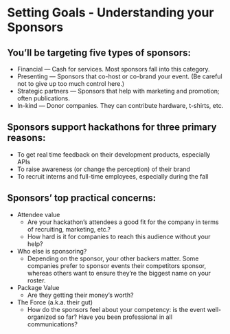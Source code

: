 # Setting Goals - Understanding your Sponsors

## You’ll be targeting five types of sponsors:

* Financial — Cash for services. Most sponsors fall into this category.
* Presenting — Sponsors that co-host or co-brand your event. \(Be careful not to give up too much control here.\)
* Strategic partners — Sponsors that help with marketing and promotion; often publications.
* In-kind — Donor companies. They can contribute hardware, t-shirts, etc.

## Sponsors support hackathons for three primary reasons:

* To get real time feedback on their development products, especially APIs
* To raise awareness \(or change the perception\) of their brand
* To recruit interns and full-time employees, especially during the fall

## Sponsors’ top practical concerns:

* Attendee value
  * Are your hackathon’s attendees a good fit for the company in terms of recruiting, marketing, etc.?
  * How hard is it for companies to reach this audience without your help?
* Who else is sponsoring?
  * Depending on the sponsor, your other backers matter. Some companies prefer to sponsor events their competitors sponsor, whereas others want to ensure they’re the biggest name on your roster.
* Package Value
  * Are they getting their money’s worth?
* The Force \(a.k.a. their gut\)
  * How do the sponsors feel about your competency: is the event well-organized so far? Have you been professional in all communications?

